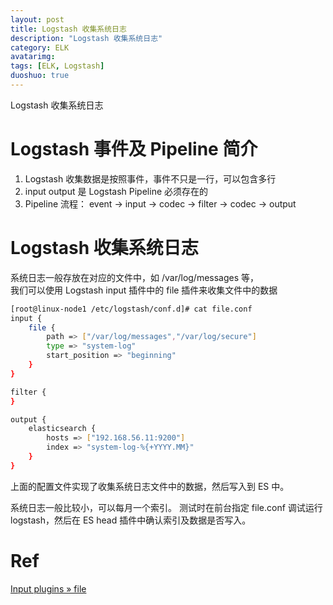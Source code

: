 ```yaml
---
layout: post
title: Logstash 收集系统日志
description: "Logstash 收集系统日志"
category: ELK
avatarimg:
tags: [ELK, Logstash]
duoshuo: true
---
```


Logstash 收集系统日志

# Logstash 事件及 Pipeline 简介

1. Logstash 收集数据是按照事件，事件不只是一行，可以包含多行
2. input output 是 Logstash Pipeline 必须存在的
3. Pipeline 流程： event -> input -> codec -> filter -> codec -> output

# Logstash 收集系统日志

系统日志一般存放在对应的文件中，如 /var/log/messages 等，  
我们可以使用 Logstash input 插件中的 file 插件来收集文件中的数据

```bash
[root@linux-node1 /etc/logstash/conf.d]# cat file.conf 
input {
    file {
        path => ["/var/log/messages","/var/log/secure"]
        type => "system-log"
        start_position => "beginning"
    }
}

filter {
}

output {
    elasticsearch {
        hosts => ["192.168.56.11:9200"]
        index => "system-log-%{+YYYY.MM}"
    }
}
```    

上面的配置文件实现了收集系统日志文件中的数据，然后写入到 ES 中。

> 
系统日志一般比较小，可以每月一个索引。
测试时在前台指定 file.conf 调试运行 logstash，然后在 ES head 插件中确认索引及数据是否写入。

# Ref
[ Input plugins » file](https://www.elastic.co/guide/en/logstash/current/plugins-inputs-file.html)  

